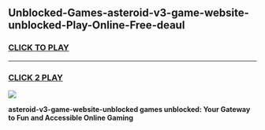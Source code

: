 
## Unblocked-Games-asteroid-v3-game-website-unblocked-Play-Online-Free-deaul
<h3>
<a href="https://premium76.site?title=asteroid-v3-game-website-unblocked&ref=26A">CLICK TO PLAY</a></h3>
<hr>

<h3>
<a href="https://premium76.site?title=asteroid-v3-game-website-unblocked&ref=26A">CLICK 2 PLAY</a>
  
</h3>

<a href="https://premium76.site?title=asteroid-v3-game-website-unblocked&ref=26A"><img src="https://clearcache.store/games.png"></a>


**asteroid-v3-game-website-unblocked games unblocked: Your Gateway to Fun and Accessible Online Gaming**
